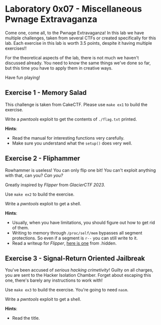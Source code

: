 # Laboratory 0x07 - Miscellaneous Pwnage Extravaganza

Come one, come all, to the Pwnage Extravaganza! In this lab we have multiple challenges, taken from several CTFs or created specifically for this lab. Each exercise in this lab is worth 3.5 points, despite it having multiple exercises!!

For the theoretical aspects of the lab, there is not much we haven't discussed already. You need to know the same things we've done so far, but this time you have to apply them in creative ways.

Have fun playing!

## Exercise 1 - Memory Salad

This challenge is taken from CakeCTF.
Please use `make ex1` to build the exercise.

Write a *pwntools* exploit to get the contents of `./flag.txt` printed.

**Hints**:
* Read the manual for interesting functions very carefully.
* Make sure you understand what the `setup()` does very well.

## Exercise 2 - Fliphammer

Rowhammer is useless! You can only flip one bit! You can't exploit anything with that, can you? *Can you?*

Greatly inspired by *Flipper* from *GlacierCTF 2023*.

Use `make ex2` to build the exercise.

Write a *pwntools* exploit to get a shell.

**Hints**:
* Usually, when you have limitations, you should figure out how to get rid of them.
* Writing to memory through `/proc/self/mem` bypasses all segment protections. So even if a segment is `r--` you can still write to it.
* Read a writeup for *Flipper*, [here is one](https://dothidden.xyz/glacierctf_2024/flipper/) from .hidden.

## Exercise 3 - Signal-Return Oriented Jailbreak

You've been accused of *serious hacking crimetivity*! Guilty on all charges, you are sent to the Hacker Isolation Chamber.
Forget about escaping this one, there's barely any instructions to work with!

Use `make ex3` to build the exercise. You're going to need `nasm`.

Write a *pwntools* exploit to get a shell.

**Hints**:
* Read the title.
